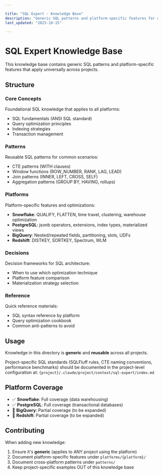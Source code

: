 ```yaml
---

title: "SQL Expert - Knowledge Base"
description: "Generic SQL patterns and platform-specific features for query optimization"
last_updated: "2025-10-15"

---
```


# SQL Expert Knowledge Base

This knowledge base contains generic SQL patterns and platform-specific features that apply universally across projects.

## Structure

### Core Concepts

Foundational SQL knowledge that applies to all platforms:

- SQL fundamentals (ANSI SQL standard)
- Query optimization principles
- Indexing strategies
- Transaction management

### Patterns

Reusable SQL patterns for common scenarios:

- CTE patterns (WITH clauses)
- Window functions (ROW_NUMBER, RANK, LAG, LEAD)
- Join patterns (INNER, LEFT, CROSS, SELF)
- Aggregation patterns (GROUP BY, HAVING, rollups)

### Platforms

Platform-specific features and optimizations:

- **Snowflake**: QUALIFY, FLATTEN, time travel, clustering, warehouse optimization
- **PostgreSQL**: jsonb operators, extensions, index types, materialized views
- **BigQuery**: Nested/repeated fields, partitioning, slots, UDFs
- **Redshift**: DISTKEY, SORTKEY, Spectrum, WLM

### Decisions

Decision frameworks for SQL architecture:

- When to use which optimization technique
- Platform feature comparison
- Materialization strategy selection

### Reference

Quick reference materials:

- SQL syntax reference by platform
- Query optimization cookbook
- Common anti-patterns to avoid

## Usage

Knowledge in this directory is **generic** and **reusable** across all projects.

Project-specific SQL standards (SQLFluff rules, CTE naming conventions, performance benchmarks) should be documented in the project-level configuration at:
`{project}/.claude/project/context/sql-expert/index.md`

## Platform Coverage

- ✅ **Snowflake**: Full coverage (data warehousing)
- ✅ **PostgreSQL**: Full coverage (transactional databases)
- 🚧 **BigQuery**: Partial coverage (to be expanded)
- 🚧 **Redshift**: Partial coverage (to be expanded)

## Contributing

When adding new knowledge:

1. Ensure it's **generic** (applies to ANY project using the platform)
2. Document platform-specific features under `platforms/{platform}/`
3. Document cross-platform patterns under `patterns/`
4. Keep project-specific examples OUT of this knowledge base
